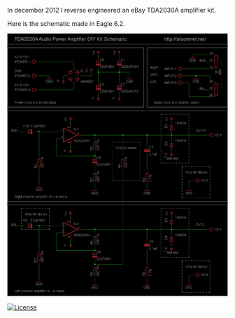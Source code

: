 In december 2012 I reverse engineered an eBay TDA2030A amplifier kit.

Here is the schematic made in Eagle 6.2.

![](TDA2030A%20Audio%20Power%20Amplifier%20DIY%20Kit%20Schematic.png)

[![License](https://img.shields.io/badge/License-Apache%202.0-blue.svg)](https://opensource.org/licenses/Apache-2.0)